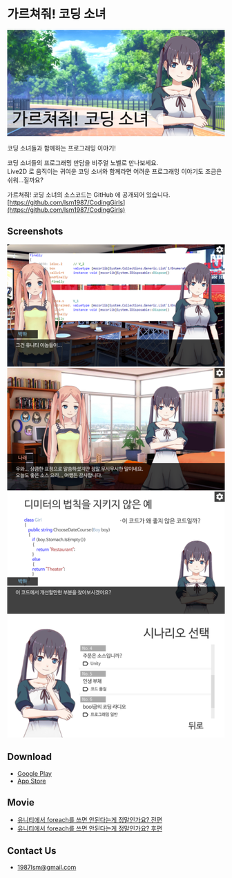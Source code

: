 가르쳐줘! 코딩 소녀
===
![GraphicImage](images/GraphicImage.png)

코딩 소녀들과 함께하는 프로그래밍 이야기!

코딩 소녀들의 프로그래밍 만담을 비주얼 노벨로 만나보세요.  
Live2D 로 움직이는 귀여운 코딩 소녀와 함께라면 어려운 프로그래밍 이야기도 조금은 쉬워...질까요?

가르쳐줘! 코딩 소녀의 소스코드는 GitHub 에 공개되어 있습니다.  
[https://github.com/lsm1987/CodingGirls](https://github.com/lsm1987/CodingGirls)

## Screenshots
![](images/Screenshot_5.5_02.png)
![](images/Screenshot_5.5_03.png)
![](images/Screenshot_5.5_04.png)
![](images/Screenshot_5.5_01.png)

## Download
- [Google Play](https://play.google.com/store/apps/details?id=com.lsm1987.CodingGirls)
- [App Store](https://apps.apple.com/app/id1437807884)

## Movie
- [유니티에서 foreach를 쓰면 안된다는게 정말인가요? 전편](https://www.youtube.com/watch?v=41syxzusX0w)
- [유니티에서 foreach를 쓰면 안된다는게 정말인가요? 후편](https://www.youtube.com/watch?v=WgEz6DutNkM)

## Contact Us
- 1987lsm@gmail.com
